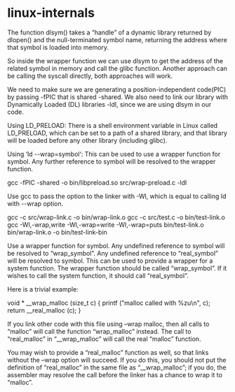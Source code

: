# linux-internals

The function dlsym() takes a “handle” of a dynamic library returned by dlopen() 
and the null-terminated symbol name, returning the address where that 
symbol is loaded into memory.

So inside the wrapper function we can use dlsym to get the address of the related 
symbol in memory and call the glibc function. Another approach can be calling the 
syscall directly, both approaches will work.

We need to make sure we are generating a position-independent code(PIC) by 
passing -fPIC that is shared -shared. We also need to link our library with 
Dynamically Loaded (DL) libraries -ldl, since we are using dlsym in our code.

Using LD_PRELOAD: There is a shell environment variable in Linux called LD_PRELOAD, 
which can be set to a path of a shared library, and that library will be loaded 
before any other library (including glibc).

Using ‘ld --wrap=symbol‘: This can be used to use a wrapper function for symbol. 
Any further reference to symbol will be resolved to the wrapper function.

gcc -fPIC -shared  -o bin/libpreload.so src/wrap-preload.c -ldl

Use gcc to pass the option to the linker with -Wl, which is equal to calling ld with --wrap option.

gcc -c src/wrap-link.c -o bin/wrap-link.o
gcc -c src/test.c -o bin/test-link.o
gcc -Wl,-wrap,write -Wl,-wrap=write -Wl,-wrap=puts bin/test-link.o bin/wrap-link.o -o bin/test-link-bin


Use a wrapper function for symbol. Any undefined reference to symbol will be resolved to “wrap_symbol”. 
Any undefined reference to “real_symbol” will be resolved to symbol.
This can be used to provide a wrapper for a system function. The wrapper function should 
be called “wrap_symbol”. If it wishes to call the system function, it should call “real_symbol”.

Here is a trivial example:

   void *
   __wrap_malloc (size_t c)
   {
    printf ("malloc called with %zu\n", c);
    return __real_malloc (c);
   }
   
If you link other code with this file using –wrap malloc, then all calls to “malloc” 
will call the function “wrap_malloc” instead. The call to “real_malloc” in “__wrap_malloc” 
will call the real “malloc” function.

You may wish to provide a “real_malloc” function as well, so that links without the –wrap 
option will succeed. If you do this, you should not put the definition of “real_malloc” 
in the same file as “__wrap_malloc”; if you do, the assembler may resolve the call before the 
linker has a chance to wrap it to “malloc”.
